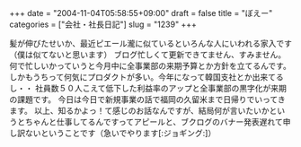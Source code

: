 +++
date = "2004-11-04T05:58:55+09:00"
draft = false
title = "ぼえー"
categories = ["会社・社長日記"]
slug = "1239"
+++

髪が伸びたせいか、最近ピエール瀧に似ているといろんな人にいわれる家入です（僕は似てないと思います）
ブログ忙しくて更新できてません、すみません。
何で忙しいかっていうと今月中に全事業部の来期予算とか方針を立てるんです。しかもうちって何気にプロダクトが多い。今年になって韓国支社とか出来てるし・・
社員数５０人こえて低下した利益率のアップと全事業部の黒字化が来期の課題です。
今日は今日で新規事業の話で福岡の久留米まで日帰りでいってきます。
以上、知るかよっ！て感じのお話なんですが、結局何が言いたいかというとちゃんと仕事してるんですってアピールと、ブクログのバナー発表遅れて申し訳ないということです（急いでやります[:ジョギング:]）
